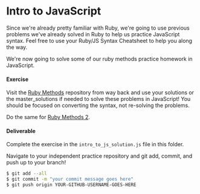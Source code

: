 # Intro to JavaScript

Since we're already pretty familiar with Ruby, we're going to use previous problems we've already solved in Ruby to help us practice JavaScript syntax. Feel free to use your Ruby/JS Syntax Cheatsheet to help you along the way.

We're now going to solve some of our ruby methods practice homework in JavaScript. 


#### Exercise

Visit the [Ruby Methods](../ruby_methods) repository from way back and use your solutions or the master_solutions if needed to solve these problems in JavaScript! You should be focused on converting the syntax, not re-solving the problems. 

Do the same for [Ruby Methods 2](../ruby_methods_2). 

#### Deliverable
Complete the exercise in the `intro_to_js_solution.js` file in this folder. 

Navigate to your independent practice repository and git add, commit, and push up to your branch!

```bash
$ git add --all
$ git commit -m "your commit message goes here"
$ git push origin YOUR-GITHUB-USERNAME-GOES-HERE
```

